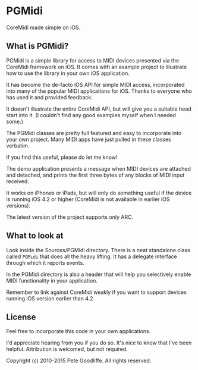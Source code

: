 PGMidi
======

CoreMidi made simple on iOS.

What is PGMidi?
---------------

PGMidi is a simple library for access to MIDI devices presented via the CoreMidi framework on iOS. It comes with an example project to illustrate how to use the library in your own iOS application.

It has become the de-facto iOS API for simple MIDI access, incorporated into many of the popular MIDI applications for iOS. Thanks to everyone who has used it and provided feedback.

It doesn't illustrate the entire CoreMidi API, but will give you a suitable head start into it. (I couldn't find any good examples myself when I needed some.)

The PGMidi classes are pretty full featured and easy to incorporate into your own project. Many MIDI apps have just pulled in these classes verbatim.

If you find this useful, please do let me know!

The demo application presents a message when MIDI devices are attached and detached, and prints the first three bytes of any blocks of MIDI input received.

It works on iPhones or iPads, but will only do something useful if the device is running iOS 4.2 or higher (CoreMidi is not available in earlier iOS versions).

The latest version of the project supports only ARC.


What to look at
---------------

Look inside the Sources/PGMidi directory. There is a neat standalone class called `PGMidi` that does all the heavy lifting. It has a delegate interface through which it reports events.

In the PGMidi directory is also a header that will help you selectively enable MIDI functionality in your application.

Remember to link against CoreMidi weakly if you want to support devices running iOS version earlier than 4.2.


License
-------

Feel free to incorporate this code in your own applications.

I'd appreciate hearing from you if you do so. It's nice to know that I've been helpful. Attribution is welcomed, but not required.

Copyright (c) 2010-2015 Pete Goodliffe. All rights reserved.
